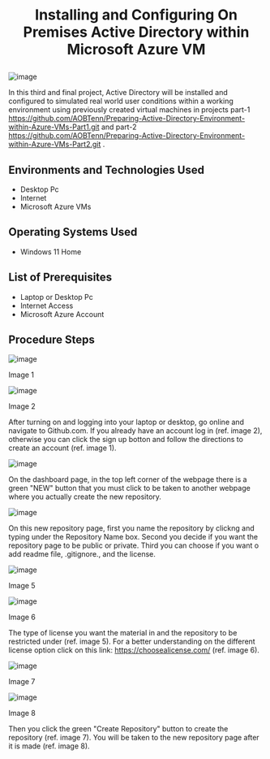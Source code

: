 # <p align="center">Installing and Configuring On Premises Active Directory within Microsoft Azure VM
![image](https://github.com/user-attachments/assets/8d4e5e12-f50f-4daa-82c4-b80d7ad043dc)


In this third and final project, Active Directory will be installed and configured to simulated real world user conditions within a working environment using previously created virtual machines in projects part-1 https://github.com/AOBTenn/Preparing-Active-Directory-Environment-within-Azure-VMs-Part1.git  and part-2 https://github.com/AOBTenn/Preparing-Active-Directory-Environment-within-Azure-VMs-Part2.git .<br />


<h2>Environments and Technologies Used</h2>

- Desktop Pc
- Internet
- Microsoft Azure VMs 

<h2>Operating Systems Used </h2>

- Windows 11 Home</b>

<h2>List of Prerequisites</h2>

- Laptop or Desktop Pc                                                                                                                                 
- Internet Access
- Microsoft Azure Account

<h2>Procedure Steps</h2>


![image](https://github.com/user-attachments/assets/0b0fbb28-389f-4e9f-9818-27f888a2b9b4)

<p>Image 1
</p>

![image](https://github.com/user-attachments/assets/d16e6242-23b8-49ff-b9c4-ea6c12eb4c4d)

<p>Image 2
</p>

After turning on and logging into your laptop or desktop, go online and navigate to Github.com. If you already have an account log in (ref. image 2), otherwise you can click the sign up botton and follow the directions to create an account (ref. image 1).


![image](https://github.com/user-attachments/assets/7ad3966a-1c95-46c7-b17a-e115f25d61da)


On the dashboard page, in the top left corner of the webpage there is a green "NEW" button that you must click to be taken to another webpage where you actually create the new repository.


![image](https://github.com/user-attachments/assets/2ea9ac3a-5f9a-4ad1-95c8-a57b5965c215)


On this new repository page, first you name the repository by clickng and typing under the Repository Name box. 
  Second you decide if you want the repository page to be public or private.
  Third you can choose if you want o add readme file, .gitignore., and the license.


![image](https://github.com/user-attachments/assets/fca92535-0058-454c-9761-cdaac486d652)

<p>Image 5
</p>

![image](https://github.com/user-attachments/assets/fc151d57-5615-4cba-abfa-42a68cf720b2)

<p>Image 6
</p>

The type of license you want the material in and the repository to be restricted under (ref. image 5). For a better understanding  on the different license option click on this link:
  https://choosealicense.com/ (ref. image 6). 


![image](https://github.com/user-attachments/assets/47bb07cf-5173-4653-a0a0-9b63c310538f)

<p>Image 7
</p>

![image](https://github.com/user-attachments/assets/cc551a57-1f0c-4dfd-8a19-3d3c1f5455d3)

<p>Image 8
</p>

Then you click the green "Create Repository" button to create the repository (ref. image 7). You will be taken to the new repository page after it is made (ref. image 8).
